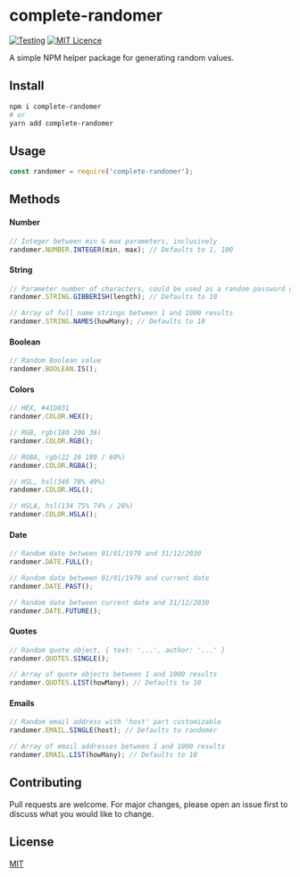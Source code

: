 # complete-randomer

[![Testing](https://github.com/MilosPaunovic/complete-randomer/actions/workflows/testing.yml/badge.svg)](https://github.com/MilosPaunovic/complete-randomer/actions/workflows/testing.yml) [![MIT Licence](https://badges.frapsoft.com/os/mit/mit.svg?v=103)](https://github.com/MilosPaunovic/complete-randomer/blob/develop/LICENSE)

A simple NPM helper package for generating random values.

## Install

```bash
npm i complete-randomer
# or
yarn add complete-randomer
```

## Usage

```js
const randomer = require('complete-randomer');
```

## Methods

#### Number

```js
// Integer between min & max parameters, inclusively
randomer.NUMBER.INTEGER(min, max); // Defaults to 1, 100
```

#### String

```js
// Parameter number of characters, could be used as a random password generator
randomer.STRING.GIBBERISH(length); // Defaults to 10

// Array of full name strings between 1 and 1000 results
randomer.STRING.NAMES(howMany); // Defaults to 10
```

#### Boolean

```js
// Random Boolean value
randomer.BOOLEAN.IS();
```

#### Colors
```js
// HEX, #41D831
randomer.COLOR.HEX();

// RGB, rgb(180 206 38)
randomer.COLOR.RGB();

// RGBA, rgb(22 26 189 / 60%)
randomer.COLOR.RGBA();

// HSL, hsl(346 78% 49%)
randomer.COLOR.HSL();

// HSLA, hsl(134 75% 74% / 26%)
randomer.COLOR.HSLA();
```

#### Date

```js
// Random date between 01/01/1970 and 31/12/2030
randomer.DATE.FULL();

// Random date between 01/01/1970 and current date
randomer.DATE.PAST();

// Random date between current date and 31/12/2030
randomer.DATE.FUTURE();
```

#### Quotes

```js
// Random quote object, { text: '...', author: '...' }
randomer.QUOTES.SINGLE();

// Array of quote objects between 1 and 1000 results
randomer.QUOTES.LIST(howMany); // Defaults to 10
```

#### Emails

```js
// Random email address with 'host' part customizable
randomer.EMAIL.SINGLE(host); // Defaults to randomer

// Array of email addresses between 1 and 1000 results
randomer.EMAIL.LIST(howMany); // Defaults to 10
```

## Contributing

Pull requests are welcome. For major changes, please open an issue first to discuss what you would like to change.

## License

[MIT](https://raw.githubusercontent.com/MilosPaunovic/complete-randomer/main/LICENSE/)
